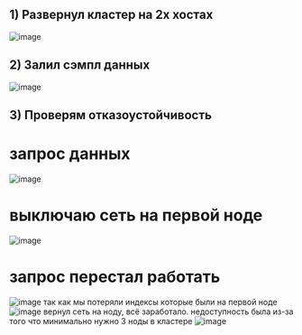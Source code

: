 ## 1) Развернул кластер на 2х хостах 
![image](https://github.com/sukhanovgit/otus/assets/102989024/97869246-8a56-457f-ade5-d7b1aaa21914)

## 2) Залил сэмпл данных
![image](https://github.com/sukhanovgit/otus/assets/102989024/ccab738d-3863-4a77-b69e-b7b8dc01f906)

## 3) Проверям отказоустойчивость
# запрос данных
![image](https://github.com/sukhanovgit/otus/assets/102989024/012bb472-81a0-4a9e-8b2c-3a68c904e246)
# выключаю сеть на первой ноде
![image](https://github.com/sukhanovgit/otus/assets/102989024/e37ee784-8f9c-407d-8860-b78f907626f3)
# запрос перестал работать
![image](https://github.com/sukhanovgit/otus/assets/102989024/4f479fb7-899a-4ac1-84ce-46dada60ff8d)
так как мы потеряли индексы которые были на первой ноде
![image](https://github.com/sukhanovgit/otus/assets/102989024/4d1f6b00-f4da-47ef-b604-c1ce45a8d5cc)
вернул сеть на ноду, всё заработало. недоступность была из-за того что минимально нужно 3 ноды в кластере
![image](https://github.com/sukhanovgit/otus/assets/102989024/f9273527-2955-4aec-946b-952867120562)



